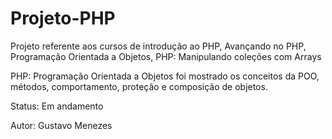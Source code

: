 # Projeto-PHP
Projeto referente aos cursos de introdução ao PHP, Avançando no PHP, Programação Orientada a Objetos, PHP: Manipulando coleções com Arrays


PHP: Programação Orientada a Objetos foi mostrado os conceitos da POO, métodos, comportamento, proteção e composição de objetos.

Status: Em andamento

Autor: Gustavo Menezes
